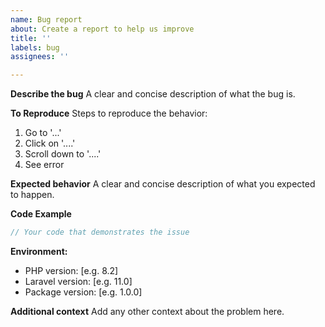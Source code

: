 ```yaml
---
name: Bug report
about: Create a report to help us improve
title: ''
labels: bug
assignees: ''

---
```


**Describe the bug**
A clear and concise description of what the bug is.

**To Reproduce**
Steps to reproduce the behavior:
1. Go to '...'
2. Click on '....'
3. Scroll down to '....'
4. See error

**Expected behavior**
A clear and concise description of what you expected to happen.

**Code Example**
```php
// Your code that demonstrates the issue
```

**Environment:**
- PHP version: [e.g. 8.2]
- Laravel version: [e.g. 11.0]
- Package version: [e.g. 1.0.0]

**Additional context**
Add any other context about the problem here.
